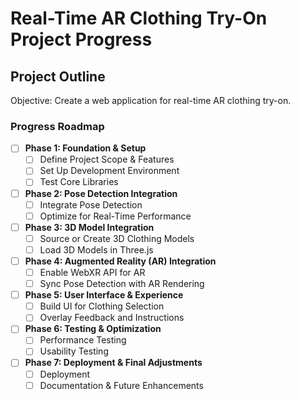 # Real-Time AR Clothing Try-On Project Progress

## Project Outline
Objective: Create a web application for real-time AR clothing try-on.

### Progress Roadmap
- [ ] **Phase 1: Foundation & Setup**
  - [ ] Define Project Scope & Features
  - [ ] Set Up Development Environment
  - [ ] Test Core Libraries

- [ ] **Phase 2: Pose Detection Integration**
  - [ ] Integrate Pose Detection
  - [ ] Optimize for Real-Time Performance

- [ ] **Phase 3: 3D Model Integration**
  - [ ] Source or Create 3D Clothing Models
  - [ ] Load 3D Models in Three.js

- [ ] **Phase 4: Augmented Reality (AR) Integration**
  - [ ] Enable WebXR API for AR
  - [ ] Sync Pose Detection with AR Rendering

- [ ] **Phase 5: User Interface & Experience**
  - [ ] Build UI for Clothing Selection
  - [ ] Overlay Feedback and Instructions

- [ ] **Phase 6: Testing & Optimization**
  - [ ] Performance Testing
  - [ ] Usability Testing

- [ ] **Phase 7: Deployment & Final Adjustments**
  - [ ] Deployment
  - [ ] Documentation & Future Enhancements
